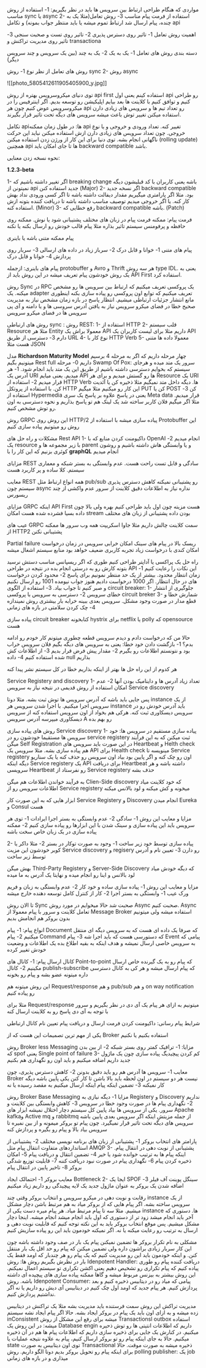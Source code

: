 مواردی که هنگام طراحی ارتباط بین سرویس ها باید در نظر بگیریم:
1- استفاده از روش مناسب sync یا async
2- استفاده از فرمت پیام مناسب
3- روش تعامل(مثلا یک به چنده، پیام ارسال شد ارتباط تموم میشه یا باید منتظر جواب بمونه) و تکامل api

اهمیت روش تعامل
1- تاثیر روی دسترس پذیری
2- تاثیر روی تست و صحبت سنجی
3- تاثیر روی مدیریت تراکنش و  transactiona

دسته بندی روش های تعامل
1- یک به یک 
2- یک به چند (بین یک سرویس و چند سرویس دیگر)

روش های تعامل از نظر نوع
1- روش sync
2- روش async


![[photo_5805412611905405900_y.jpg]]



توی دنیای میکروسرویس بهتره از روش api first استفاده کینم  یعنی اول api رو طراحی کنیم و توافق کنیم با کلاینت ها بعد بیایم اپلیکیشن رو توسعه بدیم. اگر اینترفیس را در میکروسرویس عوض کنیم چون هر api رو تعداد تیم ها و سرویس های زیادی دارن استفاده میکنن تغییر توش باعث میشه سرویس های دیگه تحت تاثیر قرار بگیرند.


تکامل apiها:
در طول زمان ممکنه api تغییر کنه. تعداد ورودی و خروجی و یا نوع خروجی. چون تعداد سرویس های زیادی دارن ازش استفاده میکنن نباید این حرکت ناگهانی انجام بشه. توی دنیا برای این کار از ورژن زدن استفاده میکنن (rolling update) همچنین api ها تا جای امکان باید backward compatible باشد. 

نحوه نسخه زدن معنایی:

**1.2.3-beta**

1- اگر تغییر داشته باشیم که breaking change باشه یعنی کاربران با کد قبلیشون دیگه نمیتونن از api جدید استفاده کنن (Major)
2- اگر نسخه جدید backward compatible بود. مثلا اگر پارامتری میگیریم مقدار دیفالت داشته باشه تا اگر کسی ورودی نداد بهش کار کنه. یا اگر خروجی میدیم توصیف مناسب داشته باشه تا دریافت کننده بتونه ازش استفاده کنه. (Minor)
3- رفع خطایی که backward compatible  باشه. (Patch)


فرمت پیام:
ممکنه فرمت پیام در زبان های مختلف پشتیبانی شود یا نوش. 
ممکنه روی حافظه و پرفومنس سیستم تاثیر بذاره مثلا پیام قالب خودش رو ارسال بکنه یا نکنه

پیام ممکنه متنی باشه یا باینری 

پیام های متنی
1- خوانا و قابل درک
2- سرباز زیاد در داده های ارسالی
3- سربار روی پردازش
4- خوانا و قابل درک

پیام های باینری:
ازجمله protobuffer و Avro و Thrift
هر سه روش type IDL. یعنی به یک روش خودشون پیام تعریف میشه
در این روش باید از API First استفاده کرد. 


روش Sync در RPC
یک پروکسی تعریف میکنیم که ارتباط بین سرویس ها رو مشخص میکنه. یک adapter تعریف میکنیم که توابع اون پروکسی رو پیاده سازی بکنه اینطوری مانع انتشار جزئیات ارتباطی میشیم. 
انتظار پاسخ در بازه زمان مشخص
نیاز به مدیریت صحیح خطا در فضای میکرو سرویس
نیاز به یافتن آدرس سروسی ها و یا دامنه و آی پی سرویس ها در فضای میکرو سرویس

روش های ارتباطی sync :
روش REST: 
1- استفاده از HTTP
2- قلب سیستم Resource مثلا هر Entity معمولا براش یک API داریم مثلا برای لیست کاربران یک API  دارم
3- دسترسی از طریق URL
4- نوع کار با HTTP Verb
5- معمولا داده ها متنی هست مثلا JSON


مدل **Richardson Maturity Model**
چهار مرحله داریم که اگر به مرحله 4 برسیم میتونیم بگیم Rest full داریم
0- مرحله Swamp Of Pox: سرور یک متد میده و هرجای سیستم که بخوایم دسترسی داشته باشیم از طریق این یک متد باید انجام شود. 
1- هر آدرس یک URI میدیم. یعنی میایم API ها رو گستش میدیم و برای هر Resource یک URI قرار میدیم
2- استفاده از HTTP Verb ها. دیگه داخل متد نمیگیم مثلا ذخیره کن یا آئدیت کن. با استفاده از پروتکل HTTP این کار رو میکنیم مثلا میگیم PUT کن یا POST کن 
3- استفاده از Hypermedia یعنی در پاسخ علاوه بر پاسخ یک سری Meta data قرار میدیم. مثلا اگر میگیم فلان کاربر ساخته شد یک لینک هم تو پاسخ بذاریم و نحوه دسترسی به اون رو توش مشخص کنیم. 

روش GRPC
این روش روی HTTP/2 پیاده سازی میشه
با استفاده از Protobuffer این روش رو میتونیم پیاده سازی کنیم

مشکلات و راه حل های Rest API
1- داکیومنت کردن منابع که با OpenAI انجام میدیم
2- یک resource با زیر مجموعه ها و parent و یا وابستگی هاش داشته باشیم و روشون کوئری بزنیم که این کار را با **graphQL** انجام میدیم


مزایای REST سادگی و قابل تست راحت هست. عدم وابستگی به بستر شبکه و معماری سیستم. کلا ساده و پر کاربرد هست

معایب REST
همه انواع ارتباط مثل pub/sub رو پشتیبانی نمیکنه
کاهش دسترس پذیری سیستم چون async نداره
نیاز به اطلاعات دقیق کلاینت از سرور 
عدم واکشی از چند ریسورس


مزایای GRPC
اینکه API First هست مزیته چون اول باید طراحی کنیم
بهره ولی بالا چون داده بسیا فشرده شده هست
امکان stream بودن داده
پشتیبانی از زبان های مختلف


عیب های GRPC
سمت کلاینت چالش داریم مثلا جاوا اسکریپت
همه وب سرور ها ممکنه از HTTP2 پشتیبانی نکنن


Partial failure
ریسک بالا در پیام های سینک
امکان خرابی سرویس در زمان درخواست
امکان کندی با درخواست زیاد
تجربه کاربری ضعیف خواهد بود 
منابع سیستم اشغال میشه


راه حل
یک پراکسی یا آداپتر طراحی کنیم طوری که اگر ریسپانس مناسب دستش نرسید بتونه کارش رو به درستی انجام بده
در نتیجه در طراحی API این نکات را رعایت کنیم
1- زمان انتظار محدود. بیشتر از یک حد منتظر نمونیم برای پاسخ
2- محدود کردن درخواست های در حال انتظار. اگر 1000 درخواست دادیم هنوز جواب نیومده 1001 رو ارسال نکنیم و صبر کنیم تا جواب بیاد. 
3- استفاده از الگوی circuit breaker: 
	1- جلوگیری از انتشار خطای سرویس
	2- دسترسی به سرویس با پروکسی circuit breker
	3- شمارش خطا و قطع مدار در صورت وجود مشکل. سرویس بعدی ببینه خرابه بار بیشتری روش نمیندازه
	4- چک کردن سلامتی در بازه های زمانی

پیاده سازی circuit breaker 
کتابخونه hystrix برای netflix
یا polly که opensource هست

حالا من که درخواست دادم و دیدم سرویس قطعه چطوری میتونم کار خودم رو ادامه بدم؟
1- بازگشت دادن خود خطا: یعنی به سرویس های دیگه بگیم فلان سرویس خراب بود و نتونستم اطلاعات رو بگیرم
2- مقدار پیش فرض قرار بدیم 
3- از اطلاعات کش شده استفاده کنیم
4- داده null بذاریم

هر کدوم از این راه حل ها بهتر از اینکه بذاریم خطا در کل سیستم نشر پیدا کنه

Service Registery and discovery
1- تعداد زیاد آدرس ها و داینامیک بودن آنها
2- عدم امکان استفاده از روش قدیمی در نتیجه نیاز به سرویس Service discovery

پس جایی باید باشه که آدرس سرویس ها توش ثبت بشه. مثلا دوتا instance از یک سرویس اجرا میکنیم. با اجرا شدن سرویس هر instance باید آدرس خودش رو در سرویس دیسکاوری ثبت کنه. هرکی هم بخواد از اون سرویس استفاده کنه از سرویس دیسکاوری میپرسه آدرس سرویس A رو بهم بده 

روش های پیاده سازی Service discovery 
1- پیاده سازی مستقیم در سرویس ها: خود سرویس ها مستقیما خودشون رو در service registery ثبت میکنن که به این فرآیند میگن Self Registration در این صورت باید سرویس های Heartbeat و Helth check هم پیاده سازی بشه. مثلا سرویس یک API برای Health check مینویسه تا Service registery اون رو چک کنه و اگر پایین بود بیاد اون سرویس رو حذف کنه یا یک سناریو دیگه اینکه Service registery یک API برای دریافت Heartbeat داشته باشه و هر سرویسی Heartbeat رو نفرستاد از Service registery حذف بشه 

به فرآیند خواندن اطلاعات هم میگن Clien-Side discovery 
که خود کلاینت میاد اطلاعات سرویس رو از Service registery میخونه و کش میکنه و لود بالانس میکنه 


ابزار هایی که به این صورت  کار Service Registery  و Discovery انجام میدن    Eureka و Consul هست

مزایا و معایب این روش
1- سادگی 
2- عدم وابستگی به بستر اجرا
ایرادات
1- توی هر سرویس باید این پیاده سازی و سینک شدن با این ابزارها رو پیاده سازی کنیم 
2- ممکنه پیاده سازی در یک زبان خاص سخت باشه


2- پیاده سازی توسط خود زیر ساخت 
1- وجود به صورت توکار در بستر 
2- مثلا داکر یا کوبر خودشون این مزیت Service discovery  و regisery رو دارن
3- تعیین نام و آدرس توسط زیر ساخت

بهش میگن Third-Party Registery و Server-Side Discovery 
که دیگه خودش میاد لود بالانس و اینا رو انجام میده و نهایتا یک آدرس به ما میده

مزایا و معایب این روش
1- پیاده سازی ساده و خود کار
2- عدم وابستگی به زبان و فریم ورک
عیب
1- وابستگی به بستر اجرا
2- کار از کنترل کامل توسعه دهنده خارج میشه


تا الان روش Sync صحبت شد حالا میخوایم در مورد روش Async صحبت کنیم. 
Async
تعامل کلاینت و سرور با پیام
معمولا از Message Broker استفاده میشه 
ولی میتونیم بدون بروکر هم انجامش بدیم


انواع پیام:
1- پیام Document که صرفا یک داده ای هست که به سرویس دیگه ای منتقل میکنیم
2- پیام Command که دستورسی هست که باید اجرا شه
3- پیام Event پیامی که به سرویس خاصی ارسال نمیشه و هدف اینکه به بقیه اطلاع بده یک اطلاعات و وضعیت خودش تغییر کرده

کانال ارسال پیام:
1- کانال های Point-to-point که پیام رو به یک گیرنده خاص ارسال مکینیم
2- کانال publish-subscribe که پیام ارسال میشه و هر کی به کانال دسترسی داره میتونه عضو بشه و پیام رو بخونه

این روش میتونه هم Request/response و هم pub/sub و هم on way notification رو پیاده کنیم 

مثلا برای Request/response میتونیم به ازای هر پیام یک آی دی در نظر بگیریم و سرور با توجه به آی دی پاسخ رو به کلاینت ارسال کنه

شرایط پیام رسانی:
داکیومنت کردن
فرمت ارسال و دریافت پیام
تعیین نام کانال ارتباطی

یکی از مهم ترین تصمیمات این هست که از Broker استفاده بکنیم یا نکنیم

روش Broker less Messaging
مزایا:
1- ترافیک کمتر روی بستر شبکه
2- از بین بدن که spof یعنی Single point of failure 
3- کم کردن پیچیدیگ پیاده سازی چون یک ماژول جدید داریم اضافه میکنیم و باید اون رو نگهداری هم بکنیم

معایب
1- سرویس ها آدرس هم رو باید دقیق بدونن
2- کاهش دسترس پذیری، چون Broker نیست هر دو سیستم در اون لحظه باید بالا باشن تا کار کنن یکی پایین باشه دیگه کار نمیکنه
3- تضمین اینکه پیام اینکه ارسال میکنیم به مقصد رسیده یا نه


روش Broker Base Messaging
مزایا
1- دیگه نیازی به Registery و Discovery نداریم 
2- نگهداری پیام ها در صورت وجود خطا در سرویس 
3- کاهش وابستگی بین کلاینت و سرور. یکی از سرویس ها بیاد پایین کل سیستم دچار اختلال نمیشه
ابزار های Apache kafkaو Active mq و rabbitmq
از جمله مزیتش اینکه اگر سرویس بعدی پایین باشه سرویس های دیگه تحت تاثیر قرار نمیگیرد. چون پیام تو بروکر میمونه و از بین نمیره تا سرویس بیاد بالا و پیام رو بگیره و پردازش کنه

پارامتر های انتخاب بروکر
1- پشتیبانی از زبان های برنامه نویسی مختلف
2- پشتیبانی از استانداردهای متفاوت انتقال پیام مثل AMQP
3- پشتیبانی از نوبت دهی در انتقال پیام. اینکه پیام ها به ترتیب خوانده شود یا خیر
4- تضمین انتقال و دریافت پیام
5- امکان ذخیره کردن پیام
6- نگهداری پیام در صورت نبود دریافت کننه
7- قابلیت توزیع شدگی بروکر
8- تاخیر پایین در انتقال پیام

معایب بروکر 
1- احتمالک ایجاد Bottleneck
2- ایجا یک SPOF سینگل پوینت آف فیلر
3- اضافه شدن یک بروکر به عنوان ماژول جدید یک لایه پیچیدگی رو داریم زیاد میکنیم


رقابت و نوبت دهی در میکرو سرویس و انتخاب بروکر
وقتی چند instance از یک سرویس ساخته بشه. اگر پیام هایی که از بروکر میاد به هم مرتبط باشن دچار مشکل میشیم. مثلا سه تا پیام مرتبط میاد. هر پیام میره دست یکی از instance ها. دستوری که آخر باید انجام میشد زود تر از دستوری که اول باید انجام میشد انجام میشه. اینجا دچار مشکل میشیم. پس موقع انتخاب بروکر باید به این نکته توجه کنیم که قابلیت نوبت دهی و ارسال به ترتیب رو رعایت میکنه یا نه. اگر نمیکنه خودمون باید این رو پیاده سازیش کنیم

مشکلی به نام تکرار
بروکر ها تضمین نمیکنن پیام یک بار در صف وجود داشته باشه چون این کار سربار زیادی براشون داره ولی تضمین میکنن که پیام رو حد اقل یک بار منتقل کنن. و اینکه خودمون باید این رو مدیریت کنیم که یک پیام رو هر چندبار که اومد فقط یک بار در نظرش بگیریم
روش ها:
روش Idenpotent Handler: دریافت کننده پیام رو طوری پیاده کنیم که پیام تکراری رو تشخیص دهیم یعنی اکشن تکراری تو سیستم اعمال نمیکنم. این روش بیشتر به بیزنس مربوط میشه و گاها ممکنه پیاده سازی های پیچیده ای داشته باشه. 
روش Idenpotent Consumer: پیامی که میاد رو در دیتابیس ذخیره کنیم و بعد پردازش کنیم. هر پیام جدید که اومد اول چک کنیم در دیتابیس آی دیش رو داریم یا نه اگر نداشتیم پردازش کنیم.

مدیریت تراکش
این روش سمت فرستنده باید مدیریت بشه
مثلا یک تراکنش در دیتابیس زده میشه و به ازای اون باید یک پیام در بروکر ایجاد بشه. حالا اگر پیام ایجاد نشه سیستم inConsistent میشه
برای رفع این مشکل از روش Transactionsl outbox  استفاده میشه: در این روش یک Database engin داریم که اطلاعات انتیتی ها رو توش ذحیره میکنیم. در کنارش یک جایی برای ذخیره سازی داریم که اطلاعات پیام ها هم در آن ذخیره میکنیم. حالا به جای اینکه پیام رو تو بروکر ارسال کنیم، پیام به علاوه نتیجه عملیات یا state توی اون دیتابیس به صورت Transactional ذخیره میشه به صورت موقت. حالا برای اینکه پیام رو تحویل بروکر بدیم دوتا الگو داریم. 
روش polling publisher: یک job میذاری و در بازه های زمانی 


















